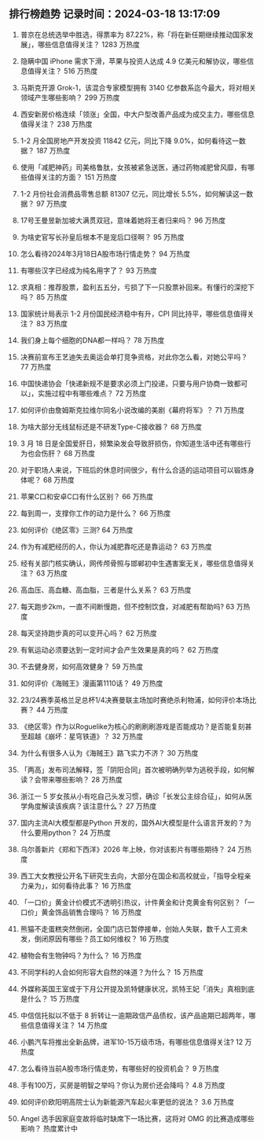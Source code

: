 
## 排行榜趋势 记录时间：2024-03-18 13:17:09
  
  1. 普京在总统选举中胜选，得票率为 87.22%，称「将在新任期继续推动国家发展」，哪些信息值得关注？ 1283 万热度
    
  2. 隐瞒中国 iPhone 需求下滑，苹果与投资人达成 4.9 亿美元和解协议，哪些信息值得关注？ 516 万热度
    
  3. 马斯克开源 Grok-1，该混合专家模型拥有 3140 亿参数系迄今最大，将对相关领域产生哪些影响？ 299 万热度
    
  4. 西安新房价格连续「领涨」全国，中大户型改善产品成为成交主力，哪些信息值得关注？ 238 万热度
    
  5. 1-2 月全国房地产开发投资 11842 亿元，同比下降 9.0%，如何看待这一数据？ 187 万热度
    
  6. 使用「减肥神药」司美格鲁肽，女孩被紧急送医，通过药物减肥曾风靡，有哪些值得关注的方面？ 151 万热度
    
  7. 1-2 月份社会消费品零售总额 81307 亿元，同比增长 5.5%，如何解读这一数据？ 97 万热度
    
  8. 17号王曼昱新加坡大满贯双冠，意味着她将王者归来吗？ 96 万热度
    
  9. 为啥史官写长孙皇后根本不是宠后口径啊？ 95 万热度
    
  10. 怎么看待2024年3月18日A股市场行情走势？ 94 万热度
    
  11. 有哪些汉字已经成为纯名用字了？ 93 万热度
    
  12. 求真相：推荐股票，盈利五五分，亏损了下一只股票补回来。有懂行的深挖下吗？ 85 万热度
    
  13. 国家统计局表示 1-2 月份国民经济稳中有升，CPI 同比持平，哪些信息值得关注？ 83 万热度
    
  14. 我们身上每个细胞的DNA都一样吗？ 78 万热度
    
  15. 决赛前宣布王艺迪失去奥运会单打竞争资格，对此你怎么看，对她公平吗？ 77 万热度
    
  16. 中国快递协会「快递新规不是要求必须上门投递，只要与用户协商一致都可以」，实施过程中有哪些难点？ 72 万热度
    
  17. 如何评价由詹姆斯克拉维尔同名小说改编的美剧《幕府将军》？ 71 万热度
    
  18. 为啥大部分无线鼠标还是不研发Type-C接收器？ 68 万热度
    
  19. 3 月 18 日是全国爱肝日，频繁染发会导致肝损伤，你知道生活中还有哪些行为也会伤肝？ 68 万热度
    
  20. 对于职场人来说，下班后的休息时间很少，有什么合适的运动项目可以锻炼身体呢？ 68 万热度
    
  21. 苹果C口和安卓C口有什么区别？ 66 万热度
    
  22. 每到周一，支撑你工作的动力是什么？ 66 万热度
    
  23. 如何评价《绝区零》三测? 64 万热度
    
  24. 作为有减肥经历的人，你认为减肥靠吃还是靠运动？ 63 万热度
    
  25. 经有关部门核实确认，网传颅骨照与邯郸初中生遇害案无关，哪些信息值得关注？ 63 万热度
    
  26. 高血压、高血糖、高血脂，三者是什么关系？ 63 万热度
    
  27. 每天跑步2km，一直不间断慢跑，但不控制饮食，对减肥有帮助吗? 63 万热度
    
  28. 每天坚持跑步真的可以变开心吗？ 62 万热度
    
  29. 有氧运动必须要达到一定时间才会产生效果是真的吗？ 62 万热度
    
  30. 不去健身房，如何高效健身？ 59 万热度
    
  31. 如何评价《海贼王》漫画第1110话？ 49 万热度
    
  32. 23/24赛季英格兰足总杯1/4决赛曼联主场加时赛绝杀利物浦，如何评价本场比赛？ 44 万热度
    
  33. 《绝区零》作为以Roguelike为核心的刷刷刷游戏是否能成功？是否能复刻甚至超越《崩坏：星穹铁道》？ 32 万热度
    
  34. 为什么有很多人认为《海贼王》路飞实力不济？ 30 万热度
    
  35. 「两高」发布司法解释，签「阴阳合同」首次被明确列举为逃税手段，如何解读？会带来哪些影响？ 28 万热度
    
  36. 浙江一 5 岁女孩从小有吃自己头发习惯，确诊「长发公主综合征」，如何从医学角度解读该疾病？该注意什么？ 27 万热度
    
  37. 国内主流AI大模型都是Python 开发的，国外AI大模型是什么语言开发的？为什么要用python？ 24 万热度
    
  38. 乌尔善新片《郑和下西洋》2026 年上映，你对该影片有哪些期待？ 24 万热度
    
  39. 西工大女教授公开名下研究生去向，大部分在国企和高校就业，「指导全程亲力亲为」，如何看待此事？ 16 万热度
    
  40. 「一口价」黄金计价模式不透明引热议，计件黄金和计克黄金有何区别？「一口价」黄金饰品销售合理吗？ 16 万热度
    
  41. 熊猫不走蛋糕突然倒闭，全国门店已暂停接单，创始人失联，数千人工资未发，倒闭原因有哪些？员工如何维权？ 16 万热度
    
  42. 植物会有生物钟吗？为什么？ 16 万热度
    
  43. 不同学科的人会如何形容大自然的味道？为什么？ 15 万热度
    
  44. 外媒称英国王室或于下月公开提及凯特健康状况，凯特王妃「消失」真相到底是什么？ 15 万热度
    
  45. 中信信托拟以不低于 8 折转让一逾期政信产品债权，该产品逾期已超两年，哪些信息值得关注？ 14 万热度
    
  46. 小鹏汽车将推出全新品牌，进军10-15万级市场，有哪些信息值得关注? 12 万热度
    
  47. 怎么看待当前A股市场行情走势，有哪些好的投资机会？ 9 万热度
    
  48. 手有100万，买房是明智之举吗？你认为房价还会降吗？ 4.8 万热度
    
  49. 如何评价欧阳明高院士认为新能源汽车起火率更低的说法？ 3.6 万热度
    
  50. Angel 选手因家庭变故将临时缺席下一场比赛，这将对 OMG 的比赛造成哪些影响？ 热度累计中
    